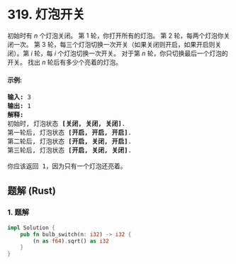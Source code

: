 # 319. 灯泡开关
初始时有 *n* 个灯泡关闭。 第 1 轮，你打开所有的灯泡。 第 2 轮，每两个灯泡你关闭一次。 第 3 轮，每三个灯泡切换一次开关（如果关闭则开启，如果开启则关闭）。第 *i* 轮，每 *i* 个灯泡切换一次开关。 对于第 *n* 轮，你只切换最后一个灯泡的开关。 找出 *n* 轮后有多少个亮着的灯泡。

#### 示例:
<pre>
<strong>输入:</strong> 3
<strong>输出:</strong> 1
<strong>解释:</strong>
初始时, 灯泡状态 <strong>[关闭, 关闭, 关闭]</strong>.
第一轮后, 灯泡状态 <strong>[开启, 开启, 开启]</strong>.
第二轮后, 灯泡状态 <strong>[开启, 关闭, 开启]</strong>.
第三轮后, 灯泡状态 <strong>[开启, 关闭, 关闭]</strong>.

你应该返回 1，因为只有一个灯泡还亮着。
</pre>

## 题解 (Rust)

### 1. 题解
```Rust
impl Solution {
    pub fn bulb_switch(n: i32) -> i32 {
        (n as f64).sqrt() as i32
    }
}
```
